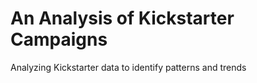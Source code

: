 # An Analysis of Kickstarter Campaigns
Analyzing Kickstarter data to identify patterns and trends



